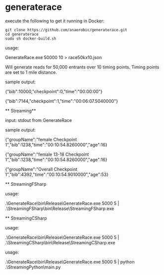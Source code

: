 # generaterace 

execute the following to get it running in Docker:

```shell
git clone https://github.com/anaerobic/generaterace.git
cd generaterace
sudo sh docker-build.sh
```

usage:

GenerateRace.exe 50000 10 > race50kx10.json

Will generate reads for 50,000 entrants over 10 timing points. Timing points are set to 1 mile distance.

sample output:

{"bib":10000,"checkpoint":0,"time":"00:00:00"}

{"bib":7144,"checkpoint":1,"time":"00:06:07.5040000"}

** Streaming**

input: stdout from GenerateRace

sample output:

{"groupName":"female Checkpoint 1","bib":1238,"time":"00:10:54.8260000","age":16}

{"groupName":"female 13-18 Checkpoint 1","bib":1238,"time":"00:10:54.8260000","age":16}

{"groupName":"Overall Checkpoint 1","bib":4392,"time":"00:10:54.9010000","age":53} 

** StreamingFSharp

usage:

.\GenerateRace\bin\Release\GenerateRace.exe 5000 5 | .\StreamingFSharp\bin\Release\StreamingFSharp.exe

** StreamingCSharp

usage:

.\GenerateRace\bin\Release\GenerateRace.exe 5000 5 | .\StreamingCSharp\bin\Release\StreamingCSharp.exe

usage:

.\GenerateRace\bin\Release\GenerateRace.exe 5000 5 | python .\StreamingPython\main.py
